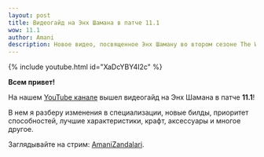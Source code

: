 ```yaml
---    
layout: post
title: Видеогайд на Энх Шамана в патче 11.1
wow: 11.1
author: Amani
description: Новое видео, посвященное Энх Шаману во втором сезоне The War Within
---
```


<p></p>

{% include youtube.html id="XaDcYBY4I2c" %}

<p></p>

**Всем привет!**

На нашем [YouTube канале](https://www.youtube.com/Amanizandalari) вышел видеогайд на Энх Шамана в патче **11.1**!

В нем я разберу изменения в специализации, новые билды, приоритет способностей, лучшие характеристики, крафт, аксессуары и многое другое.

Заглядывайте на стрим: [AmaniZandalari](https://www.twitch.tv/amanizandalari).
